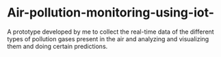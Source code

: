# Air-pollution-monitoring-using-iot-
A prototype developed by me to collect the real-time data of the different types of pollution gases present in the air and analyzing and visualizing them and doing certain predictions.
